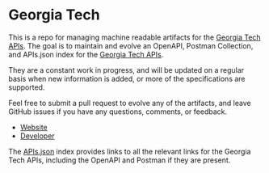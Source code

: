 # Georgia TechThis is a repo for managing machine readable artifacts for the [Georgia Tech APIs](https://oae.gatech.edu/). The goal is to maintain and evolve an OpenAPI, Postman Collection, and APIs.json index for the [Georgia Tech APIs](https://oae.gatech.edu/).They are a constant work in progress, and will be updated on a regular basis when new information is added, or more of the specifications are supported.Feel free to submit a pull request to evolve any of the artifacts, and leave GitHub issues if you have any questions, comments, or feedback.- [Website](https://oae.gatech.edu/)- [Developer](https://oae.gatech.edu/)The [APIs.json](https://github.com/api-evangelist/georgia-tech/blob/master/apis.json) index provides links to all the relevant links for the Georgia Tech APIs, including the OpenAPI and Postman if they are present.
